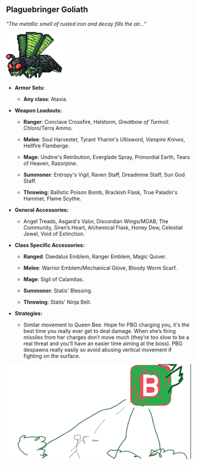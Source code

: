 ## Plaguebringer Goliath

*"The metallic smell of rusted iron and decay fills the air…"*

![image alt text](/public/BMbpD6rCZ1qoniF20u7H2A_img_53.png)

* **Armor Sets:**

    * **Any class**: Ataxia.

* **Weapon Loadouts:**

    * **Ranger**: Conclave Crossfire, Helstorm, *Greatbow of Turmoil*. Chloro/Terra Ammo.

    * **Melee**: Soul Harvester, Tyrant Yharim's Ultisword, *Vampire Knives*, Hellfire Flamberge.

    * **Mage**: Undine's Retribution, Everglade Spray, Primordial Earth, Tears of Heaven, Razorpine.

    * **Summoner**: Entropy's Vigil, Raven Staff, Dreadmine Staff, Sun God Staff.

    * **Throwing**: Ballistic Poison Bomb, Brackish Flask, True Paladin's Hammer, Flame Scythe.

* **General Accessories:**

    * Angel Treads, Asgard's Valor, Discordian Wings/MOAB, The Community, Siren’s Heart, Alchemical Flask, Honey Dew, Celestial Jewel, Void of Extinction.

* **Class Specific Accessories:**

    * **Ranged**: Daedalus Emblem, Ranger Emblem, Magic Quiver.

    * **Melee**: Warrior Emblem/Mechanical Glove, Bloody Worm Scarf.

    * **Mage**: Sigil of Calamitas.

    * **Summoner**: Statis' Blessing.

    * **Throwing**: Statis' Ninja Belt.

* **Strategies:**

    * Similar movement to Queen Bee. Hope for PBG charging you, it's the best time you really ever get to deal damage. When she’s firing missiles from her charges don’t move much (they’re too slow to be a real threat and you’ll have an easier time aiming at the boss). PBG despawns really easily so avoid abusing vertical movement if fighting on the surface. 

![image alt text](/public/BMbpD6rCZ1qoniF20u7H2A_img_54.png)
